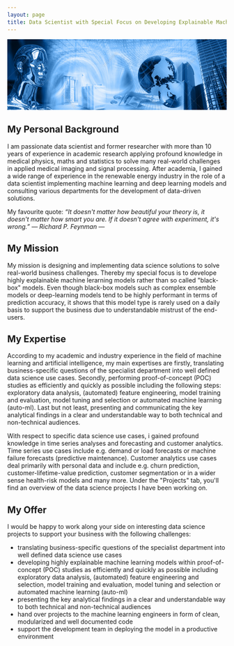 ```yaml
---
layout: page
title: Data Scientist with Special Focus on Developing Explainable Machine-Learning Models to Solve Real-World Business Problems
---
```

![screenshot](images/artificial_intelligence.png)


## My Personal Background
I am passionate data scientist and former researcher with more than 10 years of experience in academic research applying profound knowledge in medical physics, maths and statistics to solve many real-world challenges in applied medical imaging and signal processing. After academia, I gained a wide range of experience in the renewable energy industry in the role of a data scientist implementing machine learning and deep learning models and consulting various departments for the development of data-driven solutions.

My favourite quote:
*“It doesn't matter how beautiful your theory is, it doesn't matter how smart you are. If it doesn't agree with experiment, it's wrong.” ― Richard P. Feynman ―*
## My Mission
My mission is designing and implementing data science solutions to solve real-world business challenges. Thereby my special focus is to develope highly explainable machine lerarning models rather than so called "black-box" models. Even though black-box models such as complex ensemble models or deep-learning models tend to be highly performant in terms of prediction accuracy, it shows that this model type is rarely used on a daily basis to support the business due to understandable mistrust of the end-users.
## My Expertise
According to my academic and industry experience in the field of machine learning and artificial intelligence, my main expertises are firstly, translating business-specific questions of the specialist department into well defined data science use cases. Secondly, performing proof-of-concept (POC) studies as efficiently and quickly as possible including the following steps: exploratory data analysis, (automated) feature engineering, model training and evaluation, model tuning and selection or automated machine learning (auto-ml). Last but not least, presenting and communicating the key analytical findings in a clear and understandable way to both technical and non-technical audiences.

With respect to specific data science use cases, i gained profound knowledge in time series analyses and forecasting and customer analytics. Time series use cases include e.g. demand or load forecasts or machine failure forecasts (predictive maintenance). Customer analytics use cases deal primarily with personal data and include e.g. churn prediction, customer-lifetime-value prediction, customer segmentation or in a wider sense health-risk models and many more. Under the "Projects" tab, you'll find an overview of the data science projects I have been working on. 
## My Offer
I would be happy to work along your side on interesting data science projects to support your business with the following challenges:

- translating business-specific questions of the specialist department into well defined data science use cases
- developing highly explainable machine learning models within proof-of-concept (POC) studies as efficiently and quickly as possible including exploratory data analysis, (automated) feature engineering and selection, model training and evaluation, model tuning and selection or automated machine learning (auto-ml)
- presenting the key analytical findings in a clear and understandable way to both technical and non-technical audiences 
- hand over projects to the machine learning engineers in form of clean, modularized and well documented code
- support the development team in deploying the model in a productive environment